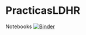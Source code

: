 # PracticasLDHR
Notebooks [![Binder](https://mybinder.org/badge_logo.svg)](https://mybinder.org/v2/gh/mbujosab/PracticasLDHR/HEAD)
